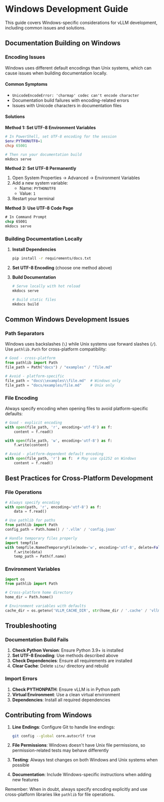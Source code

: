 # Windows Development Guide

This guide covers Windows-specific considerations for vLLM development, including common issues and solutions.

## Documentation Building on Windows

### Encoding Issues

Windows uses different default encodings than Unix systems, which can cause issues when building documentation locally.

#### Common Symptoms

- `UnicodeEncodeError: 'charmap' codec can't encode character`
- Documentation build failures with encoding-related errors
- Issues with Unicode characters in documentation files

#### Solutions

**Method 1: Set UTF-8 Environment Variables**

```powershell
# In PowerShell, set UTF-8 encoding for the session
$env:PYTHONUTF8=1
chcp 65001

# Then run your documentation build
mkdocs serve
```

**Method 2: Set UTF-8 Permanently**

1. Open System Properties → Advanced → Environment Variables
2. Add a new system variable:
   - Name: `PYTHONUTF8`
   - Value: `1`
3. Restart your terminal

**Method 3: Use UTF-8 Code Page**

```cmd
# In Command Prompt
chcp 65001
mkdocs serve
```

### Building Documentation Locally

1. **Install Dependencies**
   ```bash
   pip install -r requirements/docs.txt
   ```

2. **Set UTF-8 Encoding** (choose one method above)

3. **Build Documentation**
   ```bash
   # Serve locally with hot reload
   mkdocs serve
   
   # Build static files
   mkdocs build
   ```

## Common Windows Development Issues

### Path Separators

Windows uses backslashes (`\`) while Unix systems use forward slashes (`/`). Use `pathlib.Path` for cross-platform compatibility:

```python
# Good - cross-platform
from pathlib import Path
file_path = Path("docs") / "examples" / "file.md"

# Avoid - platform-specific
file_path = "docs\\examples\\file.md"  # Windows only
file_path = "docs/examples/file.md"    # Unix only
```

### File Encoding

Always specify encoding when opening files to avoid platform-specific defaults:

```python
# Good - explicit encoding
with open(file_path, 'r', encoding='utf-8') as f:
    content = f.read()

with open(file_path, 'w', encoding='utf-8') as f:
    f.write(content)

# Avoid - platform-dependent default encoding
with open(file_path, 'r') as f:  # May use cp1252 on Windows
    content = f.read()
```

## Best Practices for Cross-Platform Development

### File Operations

```python
# Always specify encoding
with open(path, 'r', encoding='utf-8') as f:
    data = f.read()

# Use pathlib for paths
from pathlib import Path
config_path = Path.home() / '.vllm' / 'config.json'

# Handle temporary files properly
import tempfile
with tempfile.NamedTemporaryFile(mode='w', encoding='utf-8', delete=False) as f:
    f.write(data)
    temp_path = Path(f.name)
```

### Environment Variables

```python
import os
from pathlib import Path

# Cross-platform home directory
home_dir = Path.home()

# Environment variables with defaults
cache_dir = os.getenv('VLLM_CACHE_DIR', str(home_dir / '.cache' / 'vllm'))
```

## Troubleshooting

### Documentation Build Fails

1. **Check Python Version**: Ensure Python 3.9+ is installed
2. **Set UTF-8 Encoding**: Use methods described above
3. **Check Dependencies**: Ensure all requirements are installed
4. **Clear Cache**: Delete `site/` directory and rebuild

### Import Errors

1. **Check PYTHONPATH**: Ensure vLLM is in Python path
2. **Virtual Environment**: Use a clean virtual environment
3. **Dependencies**: Install all required dependencies

## Contributing from Windows

1. **Line Endings**: Configure Git to handle line endings:
   ```bash
   git config --global core.autocrlf true
   ```

2. **File Permissions**: Windows doesn't have Unix file permissions, so permission-related tests may behave differently

3. **Testing**: Always test changes on both Windows and Unix systems when possible

4. **Documentation**: Include Windows-specific instructions when adding new features

Remember: When in doubt, always specify encoding explicitly and use cross-platform libraries like `pathlib` for file operations.
